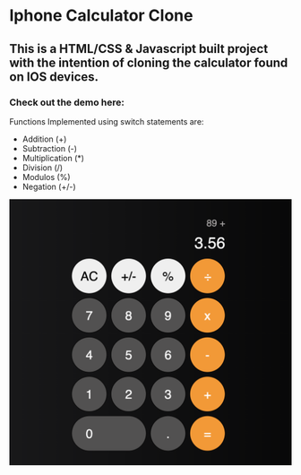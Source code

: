 # Iphone Calculator Clone

## This is a HTML/CSS & Javascript built project with the intention of cloning the calculator found on IOS devices.

### Check out the demo here:

Functions Implemented using switch statements are:

- Addition (+)
- Subtraction (-)
- Multiplication (*)
- Division (/)
- Modulos (%)
- Negation (+/-)

![Alt text](screenshot.png?raw=true "Screenshot")
